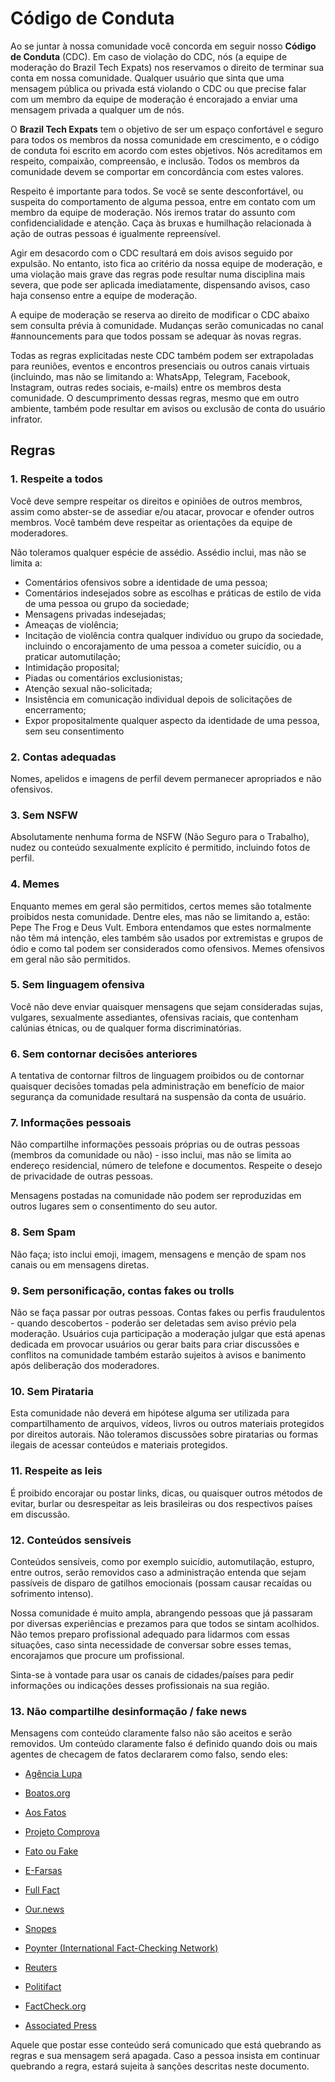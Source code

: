 # Código de Conduta

Ao se juntar à nossa comunidade você concorda em seguir nosso **Código
de Conduta** (CDC). Em caso de violação do CDC, nós (a equipe de
moderação do Brazil Tech Expats) nos reservamos o direito de terminar
sua conta em nossa comunidade. Qualquer usuário que sinta que uma
mensagem pública ou privada está violando o CDC ou que precise falar com
um membro da equipe de moderação é encorajado a enviar uma mensagem
privada a qualquer um de nós.

O **Brazil Tech Expats** tem o objetivo de ser um espaço confortável e
seguro para todos os membros da nossa comunidade em crescimento, e o
código de conduta foi escrito em acordo com estes objetivos. Nós
acreditamos em respeito, compaixão, compreensão, e inclusão. Todos os
membros da comunidade devem se comportar em concordância com estes
valores.

Respeito é importante para todos. Se você se sente desconfortável, ou
suspeita do comportamento de alguma pessoa, entre em contato com um
membro da equipe de moderação. Nós iremos tratar do assunto com
confidencialidade e atenção. Caça às bruxas e humilhação relacionada à
ação de outras pessoas é igualmente repreensível.

Agir em desacordo com o CDC resultará em dois avisos seguido por
expulsão. No entanto, isto fica ao critério da nossa equipe de
moderação, e uma violação mais grave das regras pode resultar numa
disciplina mais severa, que pode ser aplicada imediatamente, dispensando
avisos, caso haja consenso entre a equipe de moderação.

A equipe de moderação se reserva ao direito de modificar o CDC abaixo
sem consulta prévia à comunidade. Mudanças serão comunicadas no canal
\#announcements para que todos possam se adequar às novas regras.

Todas as regras explicitadas neste CDC também podem ser extrapoladas
para reuniões, eventos e encontros presenciais ou outros canais virtuais
(incluindo, mas não se limitando a: WhatsApp, Telegram, Facebook,
Instagram, outras redes sociais, e-mails) entre os membros desta
comunidade. O descumprimento dessas regras, mesmo que em outro ambiente,
também pode resultar em avisos ou exclusão de conta do usuário infrator.

## Regras

### 1. Respeite a todos

Você deve sempre respeitar os direitos e opiniões de outros membros,
assim como abster-se de assediar e/ou atacar, provocar e ofender outros
membros. Você também deve respeitar as orientações da equipe de
moderadores.

Não toleramos qualquer espécie de assédio. Assédio inclui, mas não se
limita a:

-   Comentários ofensivos sobre a identidade de uma pessoa;
-   Comentários indesejados sobre as escolhas e práticas de estilo de
    vida de uma pessoa ou grupo da sociedade;
-   Mensagens privadas indesejadas;
-   Ameaças de violência;
-   Incitação de violência contra qualquer indivíduo ou grupo da
    sociedade, incluindo o encorajamento de uma pessoa a cometer
    suicídio, ou a praticar automutilação;
-   Intimidação proposital;
-   Piadas ou comentários exclusionistas;
-   Atenção sexual não-solicitada;
-   Insistência em comunicação individual depois de solicitações de
    encerramento;
-   Expor propositalmente qualquer aspecto da identidade de uma pessoa,
    sem seu consentimento

### 2. Contas adequadas

Nomes, apelidos e imagens de perfil devem permanecer apropriados e não
ofensivos.

### 3. Sem NSFW

Absolutamente nenhuma forma de NSFW (Não Seguro para o Trabalho), nudez
ou conteúdo sexualmente explícito é permitido, incluindo fotos de
perfil.

### 4. Memes

Enquanto memes em geral são permitidos, certos memes são totalmente
proibidos nesta comunidade. Dentre eles, mas não se limitando a, estão:
Pepe The Frog e Deus Vult. Embora entendamos que estes normalmente não
têm má intenção, eles também são usados por extremistas e grupos de ódio
e como tal podem ser considerados como ofensivos. Memes ofensivos em
geral não são permitidos.

### 5. Sem linguagem ofensiva

Você não deve enviar quaisquer mensagens que sejam consideradas sujas,
vulgares, sexualmente assediantes, ofensivas raciais, que contenham
calúnias étnicas, ou de qualquer forma discriminatórias.

### 6. Sem contornar decisōes anteriores

A tentativa de contornar filtros de linguagem proibidos ou de contornar
quaisquer decisōes tomadas pela administração em benefício de maior
segurança da comunidade resultará na suspensão da conta de usuário.

### 7. Informações pessoais

Não compartilhe informações pessoais próprias ou de outras pessoas
(membros da comunidade ou não) - isso inclui, mas não se limita ao
endereço residencial, número de telefone e documentos. Respeite o desejo
de privacidade de outras pessoas.

Mensagens postadas na comunidade não podem ser reproduzidas em outros lugares  sem o consentimento do seu autor.

### 8. Sem Spam

Não faça; isto inclui emoji, imagem, mensagens e menção de spam nos
canais ou em mensagens diretas.

### 9. Sem personificação, contas fakes ou trolls

Não se faça passar por outras pessoas. Contas fakes ou perfis
fraudulentos - quando descobertos - poderão ser deletadas sem aviso
prévio pela moderação. Usuários cuja participação a moderação julgar que
está apenas dedicada em provocar usuários ou gerar baits para criar
discussões e conflitos na comunidade também estarão sujeitos à avisos e
banimento após deliberação dos moderadores.

### 10. Sem Pirataria

Esta comunidade não deverá em hipótese alguma ser utilizada para
compartilhamento de arquivos, vídeos, livros ou outros materiais
protegidos por direitos autorais. Não toleramos discussões sobre
piratarias ou formas ilegais de acessar conteúdos e materiais
protegidos.

### 11. Respeite as leis

É proibido encorajar ou postar links, dicas, ou quaisquer outros métodos
de evitar, burlar ou desrespeitar as leis brasileiras ou dos respectivos
países em discussão.

### 12. Conteúdos sensíveis

Conteúdos sensíveis, como por exemplo suicídio, automutilação, estupro, entre
outros, serão removidos caso a administração entenda que sejam passíveis de
disparo de gatilhos emocionais (possam causar recaídas ou sofrimento intenso).

Nossa comunidade é muito ampla, abrangendo pessoas que já passaram por diversas
experiências e prezamos para que todos se sintam acolhidos. Não temos preparo
profissional adequado para lidarmos com essas situações, caso sinta necessidade
de conversar sobre esses temas, encorajamos que procure um profissional.

Sinta-se à vontade para usar os canais de cidades/países para pedir informações
ou indicações desses profissionais na sua região.

### 13. Não compartilhe desinformação / fake news

Mensagens com conteúdo claramente falso não são aceitos e serão removidos.
Um conteúdo claramente falso é definido quando dois ou mais agentes de checagem
de fatos declararem como falso, sendo eles:

- [Agência Lupa](https://piaui.folha.uol.com.br/lupa/)
- [Boatos.org](https://www.boatos.org/)
- [Aos Fatos](https://www.aosfatos.org/)
- [Projeto Comprova](https://projetocomprova.com.br)
- [Fato ou Fake](https://g1.globo.com/fato-ou-fake/)
- [E-Farsas](https://www.e-farsas.com)

- [Full Fact](https://fullfact.org)
- [Our.news](https://our.news/trending/)
- [Snopes](https://www.snopes.com)
- [Poynter (International Fact-Checking Network)](https://www.poynter.org/news/fact-checking/)
- [Reuters](https://www.reuters.com/fact-check)
- [Politifact](https://www.politifact.com)
- [FactCheck.org](https://www.factcheck.org)
- [Associated Press](https://apnews.com/hub/ap-fact-check)

Aquele que postar esse conteúdo será comunicado que está quebrando as regras e
sua mensagem será apagada. Caso a pessoa insista em continuar quebrando a regra,
estará sujeita à sanções descritas neste documento.
